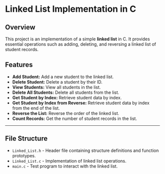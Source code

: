 # Linked List Implementation in C

## Overview
This project is an implementation of a simple **linked list** in C. It provides essential operations such as adding, deleting, and reversing a linked list of student records.

## Features
- **Add Student:** Add a new student to the linked list.
- **Delete Student:** Delete a student by their ID.
- **View Students:** View all students in the list.
- **Delete All Students:** Delete all students from the list.
- **Get Student by Index:** Retrieve student data by index.
- **Get Student by Index from Reverse:** Retrieve student data by index from the end of the list.
- **Reverse the List:** Reverse the order of the linked list.
- **Count Records:** Get the number of student records in the list.

---

## File Structure
- `Linked_List.h` - Header file containing structure definitions and function prototypes.
- `Linked_List.c` - Implementation of linked list operations.
- `main.c` - Test program to interact with the linked list.

 